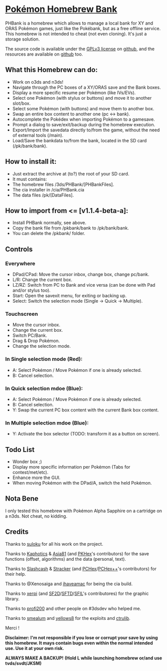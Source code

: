 
# [Pokémon Homebrew Bank​](https://gbatemp.net/threads/398718/)

PHBank is a homebrew which allows to manage a local bank for XY and ORAS Pokémon games, just like the Pokébank, but as a free offline service.
This homebrew is not intended to cheat (not even cloning). It's just a storage solution.

The source code is available under the [GPLv3 license](https://github.com/gocario/PHBank/blob/master/LICENSE) on [github](https://github.com/gocario/PHBank), and the resources are available on [github](https://github.com/gocario/PKBrew) too.


## What this Homebrew can do:
* Work on o3ds and n3ds!
* Navigate through the PC boxes of a XY/ORAS save and the Bank boxes.
* Display a more specific resume per Pokémon (like IVs/EVs).
* Select one Pokémon (with stylus or buttons) and move it to another slot/box.
* Select some Pokémon (with buttons) and move them to another box.
* Swap an entire box content to another one (pc <-> bank).
* Autocomplete the Pokédex when importing Pokémon to a gamesave.
* Prompt a dialog to save/exit/backup during the homebrew execution.
* Export/Import the savedata directly to/from the game, without the need of external tools (/main).
* Load/Save the bankdata to/from the bank, located in the SD card (/pk/bank/bank).

## How to install it:
* Just extract the archive at (to?) the root of your SD card.
* It must contains:
* The homebrew files /3ds/PHBank/[PHBankFiles].
* The cia installer in /cia/PHBank.cia
* The data files /pk/[DataFiles].

## How to import from <= [v1.1.4-beta-a]:
* Install PHBank normally, see above.
* Copy the bank file from /pkbank/bank to /pk/bank/bank.
* You can delete the /pkbank/ folder.

## Controls

### Everywhere​
* DPad/CPad: Move the cursor inbox, change box, change pc/bank.
* L/R: Change the current box.
* LZ/RZ: Switch from PC to Bank and vice versa (can be done with Pad and/or stylus too).
* Start: Open the savexit menu, for exiting or backing up.
* Select: Switch the selection mode (Single -> Quick -> Multiple).

### Touchscreen
* Move the cursor inbox.
* Change the current box.
* Switch PC/Bank.
* Drag & Drop Pokémon.
* Change the selection mode.

### In Single selection mode (Red):
* A: Select Pokémon / Move Pokémon if one is already selected.
* B: Cancel selection.
### In Quick selection mdoe (Blue):
* A: Select Pokémon / Move Pokémon if one is already selected.
* B: Cancel selection.
* Y: Swap the current PC box content with the current Bank box content.

### In Multiple selection mdoe (Blue):
* Y: Activate the box selector (TODO: transform it as a button on screen).

## Todo List
* Wonder box ;)
* Display more specific information per Pokémon (Tabs for contest/met/etc).
* Enhance more the GUI.
* When moving Pokémon with the DPad/A, switch the held Pokémon.

## Nota Bene
I only tested this homebrew with Pokémon Alpha Sapphire on a cartridge on a n3ds.
Not cheat, no kidding.

## Credits
Thanks to [suloku](https://github.com/suloku) for all his work on the project.

Thanks to [Kaphotics](https://github.com/kwsch) & [Asia81](https://github.com/Asia81) (and [PKHex](https://github.com/kwsch/PKHeX)'s contributors) for the save functions (offset, algorithms) and the data (personal, text).

Thanks to [Slashcash](https://github.com/Slashcash) & [Stracker](https://github.com/Strackeror) (and [PCHex](https://github.com/Strackeror/PCHex)/[PCHex++](https://github.com/Slashcash/PCHex-plusplus)'s contributors) for their help.

Thanks to @Xenosaiga and [ihaveamac](https://github.com/ihaveamac) for being the cia build.

Thanks to [xerpi](https://github.com/xerpi) (and [SF2D](https://github.com/xerpi/sf2dlib)/[SFTD](https://github.com/xerpi/sftdlib)/[SFIL](https://github.com/xerpi/sfillib)'s contributores) for the graphic library.

Thanks to [profi200](https://github.com/profi200) and other people on #3dsdev who helped me.

Thanks to [smealum](https://github.com/smealum) and [yellows8](https://github.com/yellows8) for the exploits and [ctrulib](https://github.com/smealum/ctrulib).

Merci !

__Disclaimer: I'm not responsible if you lose or corrupt your save by using this homebrew. It mays contain bugs even within the normal intended use. Use it at your own risk.__

****ALWAYS MAKE A BACKUP!**** __(Hold L while launching homebrew or/and use tvds/svdt/JKSM)__
